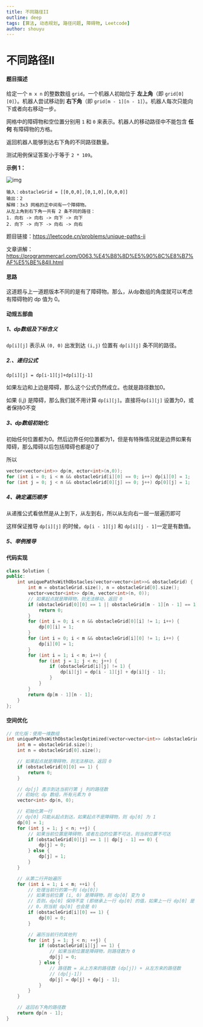 ```yaml
---
title: 不同路径II
outline: deep
tags: [算法, 动态规划, 路径问题, 障碍物, Leetcode]
author: shouyu
---
```


# 不同路径II

#### 题目描述

给定一个 `m x n` 的整数数组 `grid`。一个机器人初始位于 **左上角**（即 `grid[0][0]`）。机器人尝试移动到 **右下角**（即 `grid[m - 1][n - 1]`）。机器人每次只能向下或者向右移动一步。

网格中的障碍物和空位置分别用 `1` 和 `0` 来表示。机器人的移动路径中不能包含 **任何** 有障碍物的方格。

返回机器人能够到达右下角的不同路径数量。

测试用例保证答案小于等于 `2 * 109`。

 

**示例 1：**

![img](https://images-xxueyu.oss-cn-shanghai.aliyuncs.com/robot1.jpg)

```
输入：obstacleGrid = [[0,0,0],[0,1,0],[0,0,0]]
输出：2
解释：3x3 网格的正中间有一个障碍物。
从左上角到右下角一共有 2 条不同的路径：
1. 向右 -> 向右 -> 向下 -> 向下
2. 向下 -> 向下 -> 向右 -> 向右
```

题目链接：https://leetcode.cn/problems/unique-paths-ii

文章讲解：https://programmercarl.com/0063.%E4%B8%8D%E5%90%8C%E8%B7%AF%E5%BE%84II.html

#### 思路

这道题与上一道题版本不同的是有了障碍物。那么，从dp数组的角度就可以考虑有障碍物的 dp 值为 0。

#### 动规五部曲

##### 1、dp数组及下标含义

`dp[i][j]` 表示从 `(0, 0)` 出发到达 `(i,j)` 位置有 `dp[i][j]` 条不同的路径。

##### 2.、递归公式

`dp[i][j] = dp[i-1][j]+dp[i][j-1]`

如果左边和上边是障碍，那么这个公式仍然成立。也就是路径数加0。

如果 (i,j) 是障碍，那么我们就不用计算 `dp[i][j]`。直接将`dp[i][j]` 设置为0，或者保持0不变

##### 3、dp数组初始化

初始任何位置都为0。然后边界任何位置都为1，但是有特殊情况就是边界如果有障碍，那么障碍以后包括障碍也都是0了

所以

```C++
vector<vector<int>> dp(m, ector<int>(n,0));
for (int i = 0; i < m && obstacleGrid[i][0] == 0; i++) dp[i][0] = 1;
for (int j = 0; j < n && obstacleGrid[0][j] == 0; j++) dp[0][j] = 1;
```

##### 4、确定遍历顺序

从递推公式看依然是从上到下，从左到右，所以从左向右一层一层遍历即可

这样保证推导 `dp[i][j]` 的时候，`dp[i - 1][j]` 和 `dp[i][j - 1]`一定是有数值。

##### 5、举例推导

#### 代码实现

```C++
class Solution {
public:
    int uniquePathsWithObstacles(vector<vector<int>>& obstacleGrid) {
        int m = obstacleGrid.size(), n = obstacleGrid[0].size();
        vector<vector<int>> dp(m, vector<int>(n, 0));
        // 如果起点就是障碍物，则无法移动，返回 0
        if (obstacleGrid[0][0] == 1 || obstacleGrid[m - 1][n - 1] == 1) {
            return 0;
        }
        for (int i = 0; i < n && obstacleGrid[0][i] != 1; i++) {
            dp[0][i] = 1;
        }
        for (int i = 0; i < m && obstacleGrid[i][0] != 1; i++) {
            dp[i][0] = 1;
        }
        for (int i = 1; i < m; i++) {
            for (int j = 1; j < n; j++) {
                if (obstacleGrid[i][j] != 1) {
                    dp[i][j] = dp[i - 1][j] + dp[i][j - 1];
                }
            }
        }
        return dp[m - 1][n - 1];
    }
};
```

#### 空间优化

```C++
// 优化版：使用一维数组
int uniquePathsWithObstaclesOptimized(vector<vector<int>> &obstacleGrid) {
    int m = obstacleGrid.size();
    int n = obstacleGrid[0].size();

    // 如果起点就是障碍物，则无法移动，返回 0
    if (obstacleGrid[0][0] == 1) {
        return 0;
    }

    // dp[j] 表示到达当前行第 j 列的路径数
    // 初始化 dp 数组，所有元素为 0
    vector<int> dp(n, 0);

    // 初始化第一行
    // dp[0] 只能从起点到达，如果起点不是障碍物，则 dp[0] 为 1
    dp[0] = 1;
    for (int j = 1; j < n; ++j) {
        // 如果当前位置是障碍物，或者左边的位置不可达，则当前位置不可达
        if (obstacleGrid[0][j] == 1 || dp[j - 1] == 0) {
            dp[j] = 0;
        } else {
            dp[j] = 1;
        }
    }

    // 从第二行开始遍历
    for (int i = 1; i < m; ++i) {
        // 处理当前行的第一列 (dp[0])
        // 如果当前位置 (i, 0) 是障碍物，则 dp[0] 变为 0
        // 否则，dp[0] 保持不变 (即继承上一行 dp[0] 的值，如果上一行 dp[0] 是
        // 0，则当前 dp[0] 也会是 0)
        if (obstacleGrid[i][0] == 1) {
            dp[0] = 0;
        }

        // 遍历当前行的其他列
        for (int j = 1; j < n; ++j) {
            if (obstacleGrid[i][j] == 1) {
                // 如果当前位置是障碍物，则路径数为 0
                dp[j] = 0;
            } else {
                // 路径数 = 从上方来的路径数 (dp[j]) + 从左方来的路径数
                // (dp[j-1])
                dp[j] = dp[j] + dp[j - 1];
            }
        }
    }

    // 返回右下角的路径数
    return dp[n - 1];
}
```


